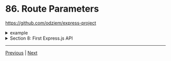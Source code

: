 # 86. Route Parameters

https://github.com/odziem/express-project

<details>
  <summary> example </summary>

  - `server.js`
```
const express = require('express');

const app = express();

const PORT = 3000;

const friends = [
    {
        id: 0,
        name: 'Albert Einstein'
    },
    {
        id: 1,
        name: 'Sir Isaac Newton'
    }
];

app.get('/friends', (req, res) =>{
    res.json(friends);
}); 

app.get('/friends/:friendId', (req, res) =>{
    const friendId = Number(req.params.friendId);
    const friend = friends[friendId];
    if (friend) {
        res.status(200).json(friend);
    } else {
        res.status(404).json({
            error: "Friend does not exist"
        });
    }
}); 

app.get('/messages', (req, res) =>{
    res.send('<ul><li>Helloo Albert!</li></ul>')
});

app.post('/messages', (req, res) =>{
    res.send('Updating messages...')
});

app.listen(PORT, () => {
    console.log(`Listening on ${PORT}...`);
});  
``` 

---

-   run `npm start` 

- go to `http://localhost:3000/`, `http://localhost:3000/friends`, `http://localhost:3000/friends/0`, `http://localhost:3000/friends/1`, `http://localhost:3000/friends/2`

---

<p align="center" >
    <img src="../imags/86_Route-Parameters.png" width="80%" >
</p> 

---

<p align="center" >
    <img src="../imags/86_Route-Parameters_1.png" width="80%" >
</p> 

---

<p align="center" >
    <img src="../imags/86_Route-Parameters_2.png" width="80%" >
</p> 

---

<p align="center" >
    <img src="../imags/86_Route-Parameters_3.png" width="80%" >
</p> 

---

<p align="center" >
    <img src="../imags/86_Route-Parameters_4.png" width="80%" >
</p> 

</details>  

<details>
  <summary> Section 8: First Express.js API </summary>

  - [Codebase: express-project](../src/s8_express-project/)

</details>

---

[Previous](./85_Express-vs-Next.js-vs-Koa.md) | [Next](./87_Postman-and-Insomnia.md)